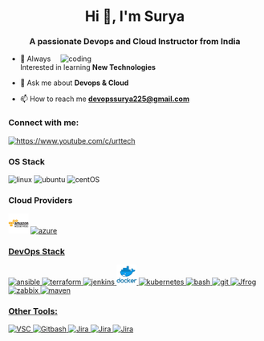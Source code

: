 <h1 align="center">Hi 👋, I'm Surya</h1>
<h3 align="center">A passionate Devops and Cloud Instructor from India</h3>
<img align="right" alt="coding" width="400" src="https://cdn.dribbble.com/users/1162077/screenshots/3848914/programmer.gif">


- 🌱 Always Interested in learning **New Technologies**

- 💬 Ask me about **Devops & Cloud**

- 📫 How to reach me **devopssurya225@gmail.com**

<h3 align="left">Connect with me:</h3>
<p align="left">
<a href="https://www.youtube.com/c/https://www.youtube.com/c/urttech" target="blank"><img align="center" src="https://raw.githubusercontent.com/rahuldkjain/github-profile-readme-generator/master/src/images/icons/Social/youtube.svg" alt="https://www.youtube.com/c/urttech" height="30" width="40" /></a>
</p>


### OS Stack
<p align="left"><img src="https://brandlogos.net/wp-content/uploads/2020/03/Linux-logo.png" alt="linux" title="linux" width="40" height="40"/>  <img src="https://www.vectorlogo.zone/logos/ubuntu/ubuntu-icon.svg" alt="ubuntu" title="ubuntu" width="40" height="40"/>  <img src="https://www.vectorlogo.zone/logos/centos/centos-icon.svg" alt="centOS" title="centOS" width="40" height="40"/> </p>


### Cloud Providers
<p align="left"><img src="https://raw.githubusercontent.com/devicons/devicon/master/icons/amazonwebservices/amazonwebservices-original-wordmark.svg" alt="aws" width="40" height="40"/> </a> <a href="https://azure.microsoft.com/en-in/" target="_blank" rel="noreferrer"> <img src="https://www.vectorlogo.zone/logos/microsoft_azure/microsoft_azure-icon.svg" alt="azure" width="40" height="40"/>  </p>

### DevOps Stack 
<p align="left"><img src="https://www.vectorlogo.zone/logos/ansible/ansible-icon.svg" alt="ansible" title="ansible" width="40" height="40"/> <img src="https://www.vectorlogo.zone/logos/terraformio/terraformio-icon.svg" alt="terraform" title="terraform" width="40" height="40"/> <img src="https://www.vectorlogo.zone/logos/jenkins/jenkins-icon.svg" alt="jenkins" title="jenkins" width="40" height="40"/> <img src="https://raw.githubusercontent.com/github/explore/80688e429a7d4ef2fca1e82350fe8e3517d3494d/topics/docker/docker.png" alt="docker" title="docker" width="40" height="40"/>  <img src="https://www.vectorlogo.zone/logos/kubernetes/kubernetes-icon.svg" alt="kubernetes" title="kubernetes" width="40" height="40"/> <img src="https://www.vectorlogo.zone/logos/gnu_bash/gnu_bash-icon.svg" alt="bash" title="bashscript" width="40" height="40"/> <img src="https://play-lh.googleusercontent.com/PCpXdqvUWfCW1mXhH1Y_98yBpgsWxuTSTofy3NGMo9yBTATDyzVkqU580bfSln50bFU=s180-rw" alt="git" title="git" width="40" height="40"/>   <img src="https://encrypted-tbn0.gstatic.com/images?q=tbn:ANd9GcQ9VnWqIykA_K69cw2noleJly3Y01ejKwVkkMRCJWONaorPZOHcMquEM4HetJbDXHX6qpg&usqp=CAU" alt="Jfrog" titlr="Jfrog" width="40" height="40"/>  <img src="https://encrypted-tbn0.gstatic.com/images?"q=tbn:ANd9GcR2Y5w8ThFS_2GUVEmkNJElrk0AKESgzTC5P1OaIbjhfeAPTbBj8sQKHx9sU9KxZDIoc18&usqp=CAU" alt="zabbix" title="zabbix width="40" height="40"/>  <img src="https://banner2.cleanpng.com/20180607/esv/kisspng-apache-maven-apache-ant-gradle-apache-http-server-apache-maven-5b194e571b97f1.295739891528385111113.jpg" alt="maven" title="Maven" width="40" height="40"/>  </p>

### Other Tools:
<p align="left"><img src="https://icon2.cleanpng.com/20180326/xiw/kisspng-visual-studio-code-microsoft-visual-studio-source-notice-5ab888a482caf8.8804624115220430445357.jpg" alt="VSC" title="VisualStudioCode" width="40" height="40"/>  <img src="https://joshmccarty.com/wp-content/uploads/2016/11/gwindows_logo.png" alt="Gitbash" title="Gitbash" width="40" height="40"/> <img src="https://designlogovector.com/wp-content/uploads/2022/02/jira-logo-svg.jpg" alt="Jira" title="Jira" width="40" height="40"/>  <img src="hhttps://res.cloudinary.com/crunchbase-production/image/upload/c_lpad,f_auto,q_auto:eco,dpr_1/v1397750470/ea1077672db5d5725467320ecbbbfce9.png" alt="Jira" title="Jira" width="40" height="40"/>  <img src="hhttps://res.cloudinary.com/crunchbase-production/image/upload/c_lpad,f_auto,q_auto:eco,dpr_1/v1397750470/ea1077672db5d5725467320ecbbbfce9.png" alt="Jira" title="Jira" width="40" height="40"/> </p>
